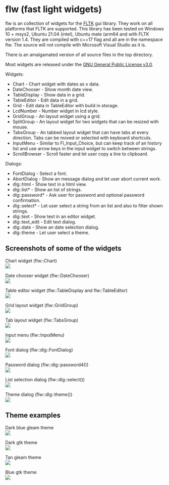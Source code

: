 # flw (fast light widgets)

flw is an collection of widgets for the [FLTK](http://www.fltk.org) gui library.
They work on all platforms that FLTK are supported.
This library has been tested on Windows 10 + msys2, Ubuntu 21.04 (intel), Ubuntu mate (arm64 and with FLTK version 1.4.
They are compiled with c++17 flag and all are in the namespace flw. The source will not compile with Microsoft Visual Studio as it is.

There is an amalgamated version of all source files in the top directory.

Most widgets are released under the [GNU General Public License v3.0](LICENSE).

Widgets:
* Chart - Chart widget with dates as x data.
* DateChooser - Show month date view.
* TableDisplay - Show data in a grid.
* TableEditor - Edit data in a grid.
* Grid - Edit data in TableEditor with build in storage.
* LcdNumber - Number widget in lcd style.
* GridGroup - An layout widget using a grid.
* SplitGroup - An layout widget for two widgets that can be resized with mouse.
* TabsGroup - An tabbed layout widget that can have tabs at every direction. Tabs can be moved or selected with keyboard shortcuts.
* InputMenu - Similar to Fl_Input_Choice, but can keep track of an history list and use arrow keys in the input widget to switch between strings.
* ScrollBrowser - Scroll faster and let user copy a line to clipboard.

Dialogs:
* FontDialog - Select a font.
* AbortDialog - Show an message dialog and let user abort current work.
* dlg::html - Show text in a html view.
* dlg::list* - Show an list of strings.
* dlg::password* - Ask user for password and optional password confirmation.
* dlg::select* - Let user select a string from an list and also to filter shown strings.
* dlg::text - Show text in an editor widget.
* dlg::text_edit - Edit text dialog.
* dlg::date - Show an date selection dialog.
* dlg::theme - Let user select a theme.

## Screenshots of some of the widgets

Chart widget (flw::Chart)<br>
<img src="images/chart.png"/>

Date chooser widget (flw::DateChooser)<br>
<img src="images/datechooser.png"/>

Table editor widget (flw::TableDisplay and flw::TableEditor)<br>
<img src="images/tableeditor.png"/>

Grid layout widget (flw::GridGroup)<br>
<img src="images/gridgroup.png"/>

Tab layout widget (flw::TabsGroup)<br>
<img src="images/tabsgroup.png"/>

Input menu (flw::InputMenu)<br>
<img src="images/input_menu.png"/>

Font dialog (flw::dlg::FontDialog)<br>
<img src="images/font_dialog.png"/>

Password dialog (flw::dlg::password4())<br>
<img src="images/password_dialog.png"/>

List selection dialog (flw::dlg::select())<br>
<img src="images/list_dialog.png"/>

Theme dialog (flw::dlg::theme())<br>
<img src="images/theme_dialog.png"/>

## Theme examples

Dark blue gleam theme<br>
<img src="images/darkblue_gleam_theme.png"/>

Dark gtk theme<br>
<img src="images/dark_gtk_theme.png"/>

Tan gleam theme<br>
<img src="images/tan_gleam_theme.png"/>

Blue gtk theme<br>
<img src="images/bluegtk_theme.png"/>
